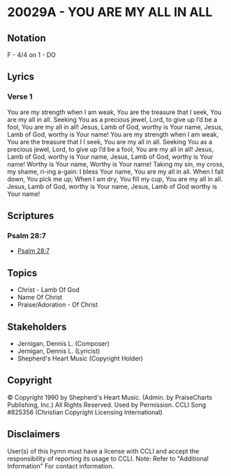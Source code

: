 # 20029A - YOU ARE MY ALL IN ALL

## Notation

F - 4/4 on 1 - DO

## Lyrics

### Verse 1

You are my strength when I am weak, You are the treasure that I seek, You are my all in all. Seeking You as a precious jewel, Lord, to give up I’d be a fool, You are my all in all! Jesus, Lamb of God, worthy is Your name, Jesus, Lamb of God, worthy is Your name! You are my strength when I am weak, You are the treasure that I I seek, You are my all in all. Seeking You as a precious jewel, Lord, to give up I’d be a fool, You are my all in all! Jesus, Lamb of God, worthy is Your name, Jesus, Lamb of God, worthy is Your name! Worthy is Your name, Worthy is Your name! Taking my sin, my cross, my shame, ri-ing a-gain: I bless Your name, You are my all in all. When I fall down, You pick me up; When I am dry, You fill my cup, You are my all in all. Jesus, Lamb of God, worthy is Your name, Jesus, Lamb of God worthy is Your name!


## Scriptures

### Psalm 28:7

- [Psalm 28:7](https://www.biblegateway.com/passage/?search=Psalm%2028%3A7)


## Topics

- Christ - Lamb Of God
- Name Of Christ
- Praise/Adoration - Of Christ

## Stakeholders

- Jernigan, Dennis L. (Composer)
- Jernigan, Dennis L. (Lyricist)
- Shepherd's Heart Music (Copyright Holder)

## Copyright

© Copyright 1990 by Shepherd's Heart Music. (Admin. by PraiseCharts Publishing, Inc.) All Rights Reserved. Used by Permission. CCLI Song #825356
(Christian Copyright Licensing International)

## Disclaimers

User(s) of this hymn must have a license with CCLI and accept the responsibility of reporting its usage to CCLI.
Note: Refer to "Additional Information" For contact information.


